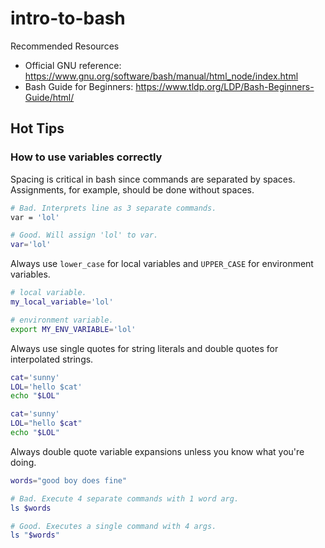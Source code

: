 # intro-to-bash

Recommended Resources
- Official GNU reference: https://www.gnu.org/software/bash/manual/html_node/index.html
- Bash Guide for Beginners: https://www.tldp.org/LDP/Bash-Beginners-Guide/html/

## Hot Tips

### How to use variables correctly
Spacing is critical in bash since commands are separated by spaces.
Assignments, for example, should be done without spaces.
```sh
# Bad. Interprets line as 3 separate commands.
var = 'lol'

# Good. Will assign 'lol' to var.
var='lol'
```

Always use `lower_case` for local variables and `UPPER_CASE` for environment variables.
```sh
# local variable.
my_local_variable='lol'

# environment variable.
export MY_ENV_VARIABLE='lol'
```

Always use single quotes for string literals and double quotes for interpolated strings.

```sh
cat='sunny'
LOL='hello $cat'
echo "$LOL"
```

```sh
cat='sunny'
LOL="hello $cat"
echo "$LOL"
```

Always double quote variable expansions unless you know what you're doing.
```sh
words="good boy does fine"

# Bad. Execute 4 separate commands with 1 word arg.
ls $words

# Good. Executes a single command with 4 args.
ls "$words"
```
